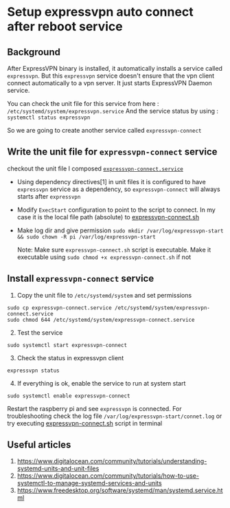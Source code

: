 # Setup expressvpn auto connect after reboot service

## Background
After ExpressVPN binary is installed, it automatically installs a service called `expressvpn`. But this `expressvpn`
service doesn't ensure that the vpn client connect automatically to a vpn server. It just starts ExpressVPN Daemon service.

You can check the unit file for this service from here : `/etc/systemd/system/expressvpn.service`
And the service status by using  : `systemctl status expressvpn`

So we are going to create another service called `expressvpn-connect`

## Write the unit file for `expressvpn-connect` service
 
checkout the unit file I composed [`expressvpn-connect.service`](expressvpn-connect.service)

* Using dependency directives[1] in unit files it is configured to have `expressvpn` service as a dependency, so `expressvpn-connect`
    will always starts after `expressvpn`
* Modify `ExecStart` configuration to point to the script to connect. In my case it is the local file path (absolute) to
    [expressvpn-connect.sh](../../bash-scripts/expressvpn-connect.sh)
* Make log dir and give permission
        `sudo mkdir /var/log/expressvpn-start && sudo chown -R pi /var/log/expressvpn-start`
    
    
    Note: Make sure `expressvpn-connect.sh` script is executable. Make it executable using `sudo chmod +x expressvpn-connect.sh` if not

## Install `expressvpn-connect` service

1. Copy the unit file to `/etc/systemd/system` and set permissions

```shell script
sudo cp expressvpn-connect.service /etc/systemd/system/expressvpn-connect.service
sudo chmod 644 /etc/systemd/system/expressvpn-connect.service
```

2. Test the service 

```shell script
sudo systemctl start expressvpn-connect
```

3. Check the status in expressvpn client
```shell script
expressvpn status
```

4. If everything is ok, enable the service to run at system start
```shell script
sudo systemctl enable expressvpn-connect
```

Restart the raspberry pi and see `expressvpn` is connected. For troubleshooting check the log file `/var/log/expressvpn-start/connet.log`
or try executing [expressvpn-connect.sh](../../bash-scripts/expressvpn-connect.sh) script in terminal





## Useful articles
1. https://www.digitalocean.com/community/tutorials/understanding-systemd-units-and-unit-files
2. https://www.digitalocean.com/community/tutorials/how-to-use-systemctl-to-manage-systemd-services-and-units
3. https://www.freedesktop.org/software/systemd/man/systemd.service.html

